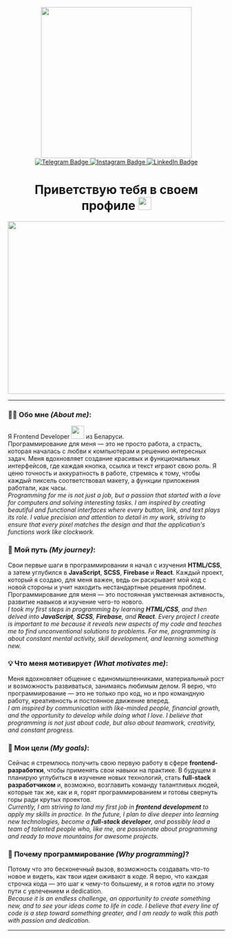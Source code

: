 <div id="header" align="center">
  <img src="https://media.giphy.com/media/iIqmM5tTjmpOB9mpbn/giphy.gif?cid=ecf05e47vmseg4zshww63jpj7oq214iq4lvzuj301r6ya1te&ep=v1_gifs_search&rid=giphy.gif&ct=g" width="350"/>

  <div id="badges">
    <a href="https://t.me/VladLesun" target="_blanck">
      <img src="https://img.shields.io/badge/Telegram-blue?style=for-the-badge&logo=Telegram&logoColor=white" alt="Telegram Badge"/>
    </a>
    <a href="https://www.instagram.com/vladlesun" target="_blanck">
      <img src="https://img.shields.io/badge/Instagram-E4405F?style=for-the-badge&logo=instagram&logoColor=white" alt="Instagram Badge"/>
    </a>
    <a href="https://www.linkedin.com/in/vladlesun/" target="_blanck">
      <img src="https://img.shields.io/badge/LinkedIn-blue?style=for-the-badge&logo=linkedin&logoColor=white" alt="LinkedIn Badge"/>
    </a>
  </div>

  <h1>
    Приветствую тебя в своем профиле
    <img src="https://media.giphy.com/media/hvRJCLFzcasrR4ia7z/giphy.gif" width="30px"/>
  </h1>
</div>

<div align="center">
  <img src="https://media.giphy.com/media/dWesBcTLavkZuG35MI/giphy.gif" width="700" height="400"/>
</div>

  ---
  
  ### 👨‍💻 Обо мне *(About me)*:
  Я Frontend Developer <img src="https://media.giphy.com/media/WUlplcMpOCEmTGBtBW/giphy.gif" width="30"> из Беларуси.   
  Программирование для меня — это не просто работа, а страсть, которая началась с любви к компьютерам и решению интересных задач. Меня вдохновляет создание красивых и функциональных интерфейсов, где каждая кнопка, ссылка и текст играют свою роль. Я ценю точность и аккуратность в работе, стремясь к тому, чтобы каждый пиксель соответствовал макету, а функции приложения работали, как часы.   
  *Programming for me is not just a job, but a passion that started with a love for computers and solving interesting tasks. I am inspired by creating beautiful and functional interfaces where every button, link, and text plays its role. I value precision and attention to detail in my work, striving to ensure that every pixel matches the design and that the application's functions work like clockwork.*

  ### 🚀 Мой путь *(My journey)*:
Свои первые шаги в программировании я начал с изучения **HTML/CSS**, а затем углубился в **JavaScript**, **SCSS**, **Firebase** и **React**. Каждый проект, который я создаю, для меня важен, ведь он раскрывает мой код с новой стороны и учит находить нестандартные решения проблем. Программирование для меня — это постоянная умственная активность, развитие навыков и изучение чего-то нового.   
  *I took my first steps in programming by learning **HTML/CSS**, and then delved into **JavaScript**, **SCSS**, **Firebase**, and **React**. Every project I create is important to me because it reveals new aspects of my code and teaches me to find unconventional solutions to problems. For me, programming is about constant mental activity, skill development, and learning something new.*

  ### 💡 Что меня мотивирует *(What motivates me)*:
Меня вдохновляет общение с единомышленниками, материальный рост и возможность развиваться, занимаясь любимым делом. Я верю, что программирование — это не только про код, но и про командную работу, креативность и постоянное движение вперед.   
  *I am inspired by communication with like-minded people, financial growth, and the opportunity to develop while doing what I love. I believe that programming is not just about code, but also about teamwork, creativity, and constant progress.*

  ### 🎯 Мои цели *(My goals)*:  
Сейчас я стремлюсь получить свою первую работу в сфере **frontend-разработки**, чтобы применять свои навыки на практике. В будущем я планирую углубиться в изучение новых технологий, стать **full-stack разработчиком** и, возможно, возглавить команду талантливых людей, которые так же, как и я, горят программированием и готовы свернуть горы ради крутых проектов.   
  *Currently, I am striving to land my first job in **frontend development** to apply my skills in practice. In the future, I plan to dive deeper into learning new technologies, become a **full-stack developer**, and possibly lead a team of talented people who, like me, are passionate about programming and ready to move mountains for awesome projects.*

  ### 🌟 Почему программирование *(Why programming)*?  
Потому что это бесконечный вызов, возможность создавать что-то новое и видеть, как твои идеи оживают в коде. Я верю, что каждая строчка кода — это шаг к чему-то большему, и я готов идти по этому пути с увлечением и dedication.   
  *Because it is an endless challenge, an opportunity to create something new, and to see your ideas come to life in code. I believe that every line of code is a step toward something greater, and I am ready to walk this path with passion and dedication.*

---
  



